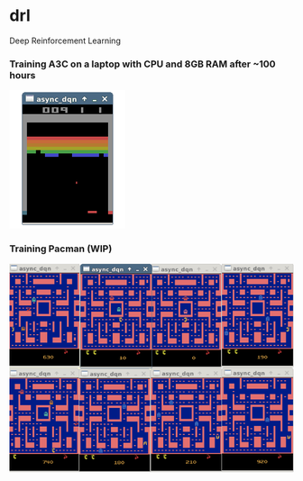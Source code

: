 # drl
Deep Reinforcement Learning


### Training A3C on a laptop with CPU and 8GB RAM after ~100 hours

![alt text](https://raw.githubusercontent.com/JoeZhao84/drl/master/breakout.gif)

### Training Pacman (WIP)
![alt text](https://raw.githubusercontent.com/JoeZhao84/drl/master/Pacman.gif)
